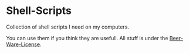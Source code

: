 Shell-Scripts
=============

Collection of shell scripts I need on my computers.

You can use them if you think they are usefull. 
All stuff is under the [Beer-Ware-License](http://www.weltraumschaf.de/the-beer-ware-license.txt).